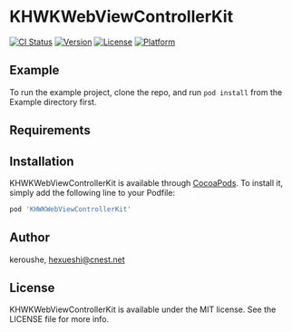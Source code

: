 # KHWKWebViewControllerKit

[![CI Status](https://img.shields.io/travis/keroushe/KHWKWebViewControllerKit.svg?style=flat)](https://travis-ci.org/keroushe/KHWKWebViewControllerKit)
[![Version](https://img.shields.io/cocoapods/v/KHWKWebViewControllerKit.svg?style=flat)](https://cocoapods.org/pods/KHWKWebViewControllerKit)
[![License](https://img.shields.io/cocoapods/l/KHWKWebViewControllerKit.svg?style=flat)](https://cocoapods.org/pods/KHWKWebViewControllerKit)
[![Platform](https://img.shields.io/cocoapods/p/KHWKWebViewControllerKit.svg?style=flat)](https://cocoapods.org/pods/KHWKWebViewControllerKit)

## Example

To run the example project, clone the repo, and run `pod install` from the Example directory first.

## Requirements

## Installation

KHWKWebViewControllerKit is available through [CocoaPods](https://cocoapods.org). To install
it, simply add the following line to your Podfile:

```ruby
pod 'KHWKWebViewControllerKit'
```

## Author

keroushe, hexueshi@cnest.net

## License

KHWKWebViewControllerKit is available under the MIT license. See the LICENSE file for more info.
